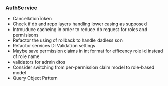 ### AuthService

- CancellationToken
- Check if db and repo layers handling lower casing as supposed
- Introuduce cacheing in order to reduce db request for roles and permisisons
- Refactor the using of rollback to handle dadless son
- Refactor services DI Validation settings
- Maybe save permission claims in int format for efficency role id instead of role name
- validators for admin dtos
- Consider switching from per-permission claim model to role-based model
- Query Object Pattern
